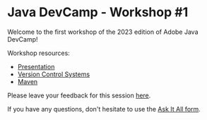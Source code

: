 # Java DevCamp - Workshop #1

Welcome to the first workshop of the 2023 edition of Adobe Java DevCamp!

Workshop resources:
- [Presentation](./JavaDevCamp2023-Workshop%201.pdf)
- [Version Control Systems](git.md)
- [Maven](maven.md)

Please leave your feedback for this
session [here](https://forms.office.com/Pages/ResponsePage.aspx?id=Wht7-jR7h0OUrtLBeN7O4Xx7OqnIcCRNs9RNVcyqJNZUN0RUSlBURlQ4SjNFNVk2VEJITlg4RDVZVC4u).

If you have any questions, don't hesitate to use
the [Ask It All form](https://forms.office.com/Pages/ResponsePage.aspx?id=Wht7-jR7h0OUrtLBeN7O4Xx7OqnIcCRNs9RNVcyqJNZUNlZYVkNONENMTU9OODAwU0U5MEQ3T1ZXQy4u).
